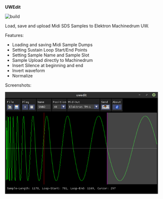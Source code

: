<b>UWEdit</b>

![build](https://github.com/eh2k/uwedit/workflows/build/badge.svg)

Load, save and upload Midi SDS Samples to Elektron Machinedrum UW.

Features:

* Loading and saving Midi Sample Dumps
* Setting Sustain Loop Start/End Points
* Setting Sample Name and Sample Slot
* Sample Upload directly to Machinedrum
* Insert Silence at beginning and end
* Invert waveform
* Normalize

Screenshots:

![](doc/Screenshot_linux.png)
<!--
<img src='doc/Screenshot_linux.png' border='1' width='400'> 
<img src='doc/screenshot.png' border='1' width='400'> 
<img src='doc/screenshot_osx.png' border='1' width='400'>
-->
